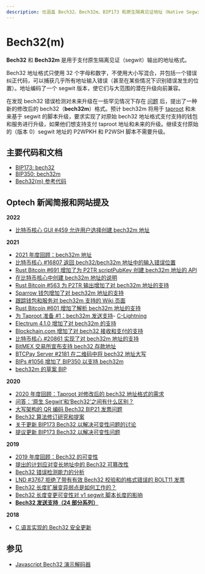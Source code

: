 ```yaml
---
description: 也涵盖 Bech32、Bech32m、BIP173 和原生隔离见证地址（Native Segwit Address）
---
```


# Bech32(m)

**Bech32** 和 **Bech32m** 是用于支付原生隔离见证（segwit）输出的地址格式。

Bech32 地址格式只使用 32 个字母和数字，不使用大小写混合，并包括一个错误纠正代码，可以捕获几乎所有地址输入错误（甚至在某些情况下识别错误发生的位置）。地址编码了一个 segwit 版本，使它们与大范围的潜在升级向前兼容。

在发现 bech32 错误检测对未来升级在一些罕见情况下存在 [问题](https://bitcoinops.org/en/newsletters/2019/11/13/#taproot-review-discussion-and-related-information) 后，提出了一种新的修改后的 bech32（**bech32m**）格式。预计 bech32m 将用于 [taproot](https://bitcoinops.org/en/topics/taproot/) 和未来基于 segwit 的脚本升级，要求实现了对原始 bech32 地址格式支付支持的钱包和服务进行升级，如果他们想支持支付 taproot 地址和未来的升级。继续支付原始的（版本 0）segwit 地址的 P2WPKH 和 P2WSH 脚本不需要升级。

## 主要代码和文档

* [BIP173: bech32](https://github.com/bitcoin/bips/blob/master/bip-0173.mediawiki)
* [BIP350: bech32m](https://github.com/bitcoin/bips/blob/master/bip-0350.mediawiki)
* [Bech32(m) 参考代码](https://github.com/sipa/bech32)

## Optech 新闻简报和网站提及

**2022**

* [比特币核心 GUI #459 允许用户选择创建 bech32m 地址](https://bitcoinops.org/en/newsletters/2022/01/05/#bitcoin-core-gui-459)

**2021**

* [2021 年度回顾：bech32m 地址](https://bitcoinops.org/en/newsletters/2021/12/22/#bech32m)
* [比特币核心 #16807 返回 bech32/bech32m 地址中的输入错误位置](https://bitcoinops.org/en/newsletters/2021/12/01/#bitcoin-core-16807)
* [Rust Bitcoin #691 增加了为 P2TR scriptPubKey 创建 bech32m 地址的 API](https://bitcoinops.org/en/newsletters/2021/11/17/#rust-bitcoin-691)
* [在比特币核心中创建 bech32m 地址的说明](https://bitcoinops.org/en/newsletters/2021/10/20/#testing-taproot)
* [Rust Bitcoin #563 为 P2TR 输出增加了对 bech32m 地址的支持](https://bitcoinops.org/en/newsletters/2021/10/06/#rust-bitcoin-563)
* [Sparrow 钱包增加了对 bech32m 地址的支持](https://bitcoinops.org/en/newsletters/2021/07/21/#sparrow-1-4-3-supports-p2tr)
* [跟踪钱包和服务对 bech32m 支持的 Wiki 页面](https://bitcoinops.org/en/newsletters/2021/07/14/#tracking-bech32m-support)
* [Rust Bitcoin #601 增加了解析 bech32m 地址的支持](https://bitcoinops.org/en/newsletters/2021/06/23/#rust-bitcoin-601)
* [为 Taproot 准备 #1：bech32m 发送支持](https://bitcoinops.org/en/newsletters/2021/06/23/#preparing-for-taproot-1-bech32m-sending-support)- [C-Lightning](https://bitcoinops.org/en/newsletters/2021/06/16/#c-lightning-4591)
* [Electrum 4.1.0 增加了对 bech32m 的支持](https://bitcoinops.org/en/newsletters/2021/05/19/#electrum-4-1-0-enhances-lightning-features)
* [Blockchain.com 增加了对 bech32 接收和支付的支持](https://bitcoinops.org/en/newsletters/2021/05/19/#blockchain-com-supports-segwit)
* [比特币核心 #20861 实现了对 bech32m 地址的支持](https://bitcoinops.org/en/newsletters/2021/03/24/#bitcoin-core-20861)
* [BitMEX 交易所宣布支持 bech32 存款地址](https://bitcoinops.org/en/newsletters/2021/03/24/#bitmex-announces-bech32-support)
* [BTCPay Server #2181 在二维码中将 bech32 地址大写](https://bitcoinops.org/en/newsletters/2021/03/10/#btcpay-server-2181)
* [BIPs #1056 增加了 BIP350 以支持 bech32m](https://bitcoinops.org/en/newsletters/2021/02/10/#bips-1056)
* [bech32m 的草案 BIP](https://bitcoinops.org/en/newsletters/2021/01/13/#bech32m)

**2020**

* [2020 年度回顾：Taproot 对修改后的 bech32 地址格式的需求](https://bitcoinops.org/en/newsletters/2020/12/23/#taproot)
* [问答：‘原生 Segwit’和‘Bech32’之间有什么区别？](https://bitcoinops.org/en/newsletters/2020/12/16/#what-is-the-difference-between-native-segwit-and-bech32)
* [大写架构的 QR 编码 Bech32 BIP21 发票问题](https://bitcoinops.org/en/newsletters/2020/12/09/#thwarted-upgrade-to-uppercase-bech32-qr-codes)
* [Bech32 算法修订研究和提案](https://bitcoinops.org/en/newsletters/2020/12/09/#bech32-addresses-for-taproot-and-beyond)
* [关于更新 BIP173 Bech32 以解决可变性问题的讨论](https://bitcoinops.org/en/newsletters/2020/10/14/#bech32-addresses-for-taproot)
* [提议更新 BIP173 Bech32 以解决可变性问题](https://bitcoinops.org/en/newsletters/2020/07/22/#bech32-address-updates)

**2019**

* [2019 年度回顾：Bech32 的可变性](https://bitcoinops.org/en/newsletters/2019/12/28/#bech32-mutability)
* [提出的计划应对变长地址中的 Bech32 可篡改性](https://bitcoinops.org/en/newsletters/2019/12/18/#review-bech32-action-plan)
* [Bech32 错误检测能力的分析](https://bitcoinops.org/en/newsletters/2019/12/18/#analysis-of-bech32-error-detection)
* [LND #3767 拒绝了带有有效 Bech32 校验和的格式错误的 BOLT11 发票](https://bitcoinops.org/en/newsletters/2019/12/11/#lnd-3767)
* [Bech32 长度扩展变异弱点是如何工作的？](https://bitcoinops.org/en/newsletters/2019/11/27/#how-does-the-bech32-length-extension-mutation-weakness-work)
* [Bech32 长度变更可变性对 v1 segwit 脚本长度的影响](https://bitcoinops.org/en/newsletters/2019/11/13/#taproot-review-discussion-and-related-information)
* [**Bech32 发送支持（24 部分系列）**](https://bitcoinops.org/en/bech32-sending-support/)

**2018**

* [C 语言实现的 Bech32 安全更新](https://bitcoinops.org/en/newsletters/2018/11/06#bech32-security-update-for-c-implementation)

## 参见

* [Javascript Bech32 演示解码器](http://bitcoin.sipa.be/bech32/demo/demo.html)
